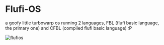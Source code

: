 # Flufi-OS
a goofy little turbowarp os running 2 languages, FBL (flufi basic language, the primary one) and CFBL (compiled flufi basic language) :P


![flufios](https://raw.githubusercontent.com/ThePandaDever/Flufi-OS/refs/heads/main/Assets/flufios.png)
